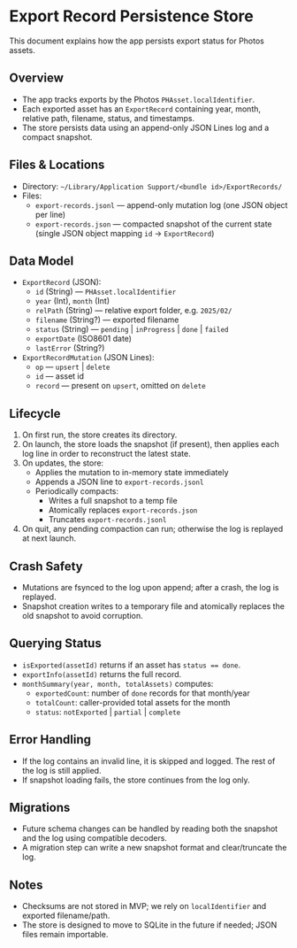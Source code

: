 # Export Record Persistence Store

This document explains how the app persists export status for Photos assets.

## Overview

- The app tracks exports by the Photos `PHAsset.localIdentifier`.
- Each exported asset has an `ExportRecord` containing year, month, relative path, filename, status, and timestamps.
- The store persists data using an append-only JSON Lines log and a compact snapshot.

## Files & Locations

- Directory: `~/Library/Application Support/<bundle id>/ExportRecords/`
- Files:
  - `export-records.jsonl` — append-only mutation log (one JSON object per line)
  - `export-records.json` — compacted snapshot of the current state (single JSON object mapping `id` → `ExportRecord`)

## Data Model

- `ExportRecord` (JSON):
  - `id` (String) — `PHAsset.localIdentifier`
  - `year` (Int), `month` (Int)
  - `relPath` (String) — relative export folder, e.g. `2025/02/`
  - `filename` (String?) — exported filename
  - `status` (String) — `pending` | `inProgress` | `done` | `failed`
  - `exportDate` (ISO8601 date)
  - `lastError` (String?)
- `ExportRecordMutation` (JSON Lines):
  - `op` — `upsert` | `delete`
  - `id` — asset id
  - `record` — present on `upsert`, omitted on `delete`

## Lifecycle

1. On first run, the store creates its directory.
2. On launch, the store loads the snapshot (if present), then applies each log line in order to reconstruct the latest state.
3. On updates, the store:
   - Applies the mutation to in-memory state immediately
   - Appends a JSON line to `export-records.jsonl`
   - Periodically compacts:
     - Writes a full snapshot to a temp file
     - Atomically replaces `export-records.json`
     - Truncates `export-records.jsonl`
4. On quit, any pending compaction can run; otherwise the log is replayed at next launch.

## Crash Safety

- Mutations are fsynced to the log upon append; after a crash, the log is replayed.
- Snapshot creation writes to a temporary file and atomically replaces the old snapshot to avoid corruption.

## Querying Status

- `isExported(assetId)` returns if an asset has `status == done`.
- `exportInfo(assetId)` returns the full record.
- `monthSummary(year, month, totalAssets)` computes:
  - `exportedCount`: number of `done` records for that month/year
  - `totalCount`: caller-provided total assets for the month
  - `status`: `notExported` | `partial` | `complete`

## Error Handling

- If the log contains an invalid line, it is skipped and logged. The rest of the log is still applied.
- If snapshot loading fails, the store continues from the log only.

## Migrations

- Future schema changes can be handled by reading both the snapshot and the log using compatible decoders.
- A migration step can write a new snapshot format and clear/truncate the log.

## Notes

- Checksums are not stored in MVP; we rely on `localIdentifier` and exported filename/path.
- The store is designed to move to SQLite in the future if needed; JSON files remain importable.
